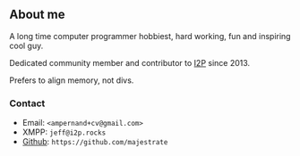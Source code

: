 
## About me

A long time computer programmer hobbiest, hard working, fun and inspiring cool guy.

Dedicated community member and contributor to [I2P](https://geti2p.net) since 2013.

Prefers to align memory, not divs.

### Contact

* Email:  `<ampernand+cv@gmail.com>`
* XMPP:   `jeff@i2p.rocks`
* [Github](https://github.com/majestrate): `https://github.com/majestrate`
